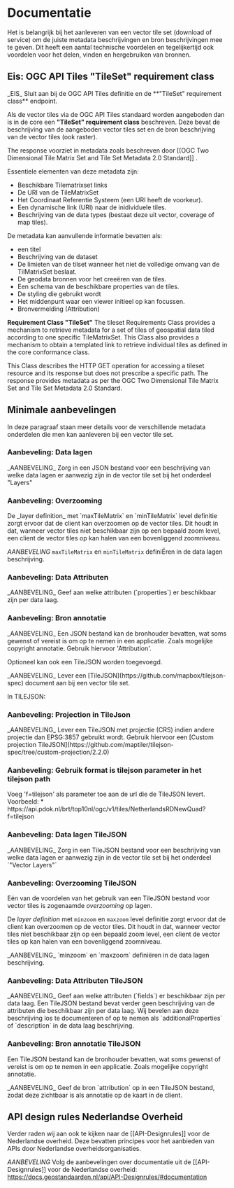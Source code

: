 # Documentatie

Het is belangrijk bij het aanleveren van een vector tile set (download of service) om de juiste metadata beschrijvingen en bron beschrijvingen mee te geven. Dit heeft een aantal technische voordelen en tegelijkertijd ook voordelen voor het delen, vinden en hergebruiken van bronnen.

## Eis: OGC API Tiles **"TileSet" requirement class**
<div class="advisement">
_EIS_ Sluit aan bij de OGC API Tiles definitie en de **"TileSet" requirement class** endpoint.
</div>

Als de vector tiles via de OGC API Tiles standaard worden aangeboden dan is in de core een **"TileSet" requirement class** beschreven. Deze bevat de beschrijving van de aangeboden vector tiles set en de bron beschrijving van de vector tiles (ook raster).

The response voorziet in metadata zoals beschreven door [[OGC Two Dimensional Tile Matrix Set and Tile Set Metadata 2.0 Standard]] . <!-- LINK VAN MAKEN--> 

Essentiele elementen van deze metadata zijn: 

- Beschikbare Tilematrixset links
- De URI van de TileMatrixSet
- Het Coordinaat Referentie Systeem (een URI heeft de voorkeur).
- Een dynamische link (URI) naar de inidividuele tiles.
- Beschrijving van de data types (bestaat deze uit vector, coverage of map tiles).

De metadata kan aanvullende informatie bevatten als: 

- een titel
- Beschrijving van de dataset
- De limieten van de tilset wanneer het niet de volledige omvang van de TilMatrixSet beslaat. 
- De geodata bronnen voor het creeëren van de tiles. 
- Een schema van de beschikbare properties van de tiles. 
- De styling die gebruikt wordt 
- Het middenpunt waar een viewer initieel op kan focussen. 
- Bronvermelding (Attribution)

<!-- verwijzen naar https://docs.ogc.org/is/17-083r4/17-083r4.html#toc20 ?-->

**Requirement Class "TileSet"** The tileset Requirements Class provides a mechanism to retrieve metadata for a set of tiles of geospatial data tiled according to one specific TileMatrixSet. This Class also provides a mechanism to obtain a templated link to retrieve individual tiles as defined in the core conformance class.

This Class describes the HTTP GET operation for accessing a tileset resource and its response but does not prescribe a specific path. The response provides metadata as per the OGC Two Dimensional Tile Matrix Set and Tile Set Metadata 2.0 Standard.

## Minimale aanbevelingen

In deze paragraaf staan meer details voor de verschillende metadata onderdelen die men kan aanleveren bij een vector tile set.

### Aanbeveling: Data lagen 
<div class="informative">
_AANBEVELING_ Zorg in een JSON bestand voor een beschrijving van welke data lagen er aanwezig zijn in de vector tile set bij het onderdeel "Layers"
</div>

### Aanbeveling: Overzooming
<div class="informative">
De _layer definition_ met `maxTileMatrix` en `minTileMatrix` level definitie zorgt ervoor dat de client kan overzoomen op de vector tiles. Dit houdt in dat, wanneer vector tiles niet beschikbaar zijn op een bepaald zoom level, een client de vector tiles op kan halen van een bovenliggend zoomniveau.

_AANBEVELING_ `maxTileMatrix` en `minTileMatrix` definiËren in de data lagen beschrijving.
</div>

### Aanbeveling: Data Attributen
<div class="informative">
_AANBEVELING_  Geef aan welke attributen (`properties`) er beschikbaar zijn per data laag. 
</div>

### Aanbeveling: Bron annotatie

<div class="informative">
_AANBEVELING_ Een JSON bestand kan de bronhouder bevatten, wat soms gewenst of vereist is om op te nemen in een applicatie. Zoals mogelijke copyright annotatie. Gebruik hiervoor 'Attribution'.
</div>

Optioneel kan ook een TileJSON worden toegevoegd. 

<div class="advisement">
_AANBEVELING_ Lever een [TileJSON](https://github.com/mapbox/tilejson-spec) document aan bij een vector tile set.

In TILEJSON:

### Aanbeveling: Projection in TileJson
<div class="informative">
_AANBEVELING_ Lever een TileJSON met projectie (CRS) indien andere projectie dan EPSG:3857 gebruikt wordt.
Gebruik hiervoor een [Custom projection TileJSON](https://github.com/maptiler/tilejson-spec/tree/custom-projection/2.2.0)
</div>

### Aanbeveling: Gebruik format is tilejson parameter in het tilejson path
<div class="informative">
Voeg 'f=tilejson' als parameter toe aan de url die de TileJSON levert.
Voorbeeld:
* https://api.pdok.nl/brt/top10nl/ogc/v1/tiles/NetherlandsRDNewQuad?f=tilejson
<div class="informative">

### Aanbeveling: Data lagen TileJSON
<div class="informative">
_AANBEVELING_ Zorg in een TileJSON bestand voor een beschrijving van welke data lagen er aanwezig zijn in de vector tile set bij het onderdeel `"Vector Layers"`
</div>

### Aanbeveling: Overzooming TileJSON
Eén van de voordelen van het gebruik van een TileJSON bestand voor vector tiles is zogenaamde _overzooming_ op lagen.

De _layer definition_ met `minzoom` en `maxzoom` level definitie zorgt ervoor dat de client kan overzoomen op de vector tiles. Dit houdt in dat, wanneer vector tiles niet beschikbaar zijn op een bepaald zoom level, een client de vector tiles op kan halen van een bovenliggend zoomniveau.

<div class="informative">
_AANBEVELING_ `minzoom` en `maxzoom` definiëren in de data lagen beschrijving.
</div>

### Aanbeveling: Data Attributen TileJSON
<div class="informative">
_AANBEVELING_  Geef aan welke attributen (`fields`) er beschikbaar zijn per data laag. Een TileJSON bestand bevat verder geen beschrijving van de attributen die beschikbaar zijn per data laag. Wij bevelen aan deze beschrijving los te documenteren of op te nemen als `additionalProperties` of `description` in de data laag beschrijving.
</div>

### Aanbeveling: Bron annotatie TileJSON

Een TileJSON bestand kan de bronhouder bevatten, wat soms gewenst of vereist is om op te nemen in een applicatie. Zoals mogelijke copyright annotatie.

<div class="informative">
_AANBEVELING_  Geef de bron `attribution` op in een TileJSON bestand, zodat deze zichtbaar is als annotatie op de kaart in de client.
</div>

## API design rules Nederlandse Overheid
Verder raden wij aan ook te kijken naar de [[API-Designrules]] voor de Nederlandse overheid. Deze bevatten principes voor het aanbieden van APIs door Nederlandse overheidsorganisaties.

_AANBEVELING_ Volg de aanbevelingen over documentatie uit de [[API-Designrules]] voor de Nederlandse overheid: https://docs.geostandaarden.nl/api/API-Designrules/#documentation
